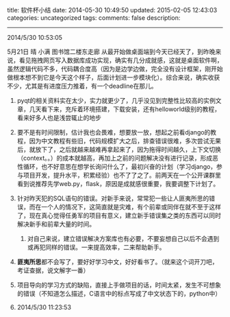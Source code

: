 
title: 软件杯小结
date: 2014-05-30 10:49:50
updated: 2015-02-05 12:43:03
categories: uncategorized
tags:
comments: false
description: 

---
2014/5/30 10:53:05 

5月21日	晴	小满	图书馆二楼东走廊
从最开始做桌面端到今天已经天了，到昨晚来说，看见拖拽网页写入数据库成功实现，确实有几分成就感，这就是桌面软件啊，虽然逻辑代码不多，代码耦合度高（因为是边学边做，完全没有设计框架，刚开始做根本想不到它是今天这个样子，后面计划进一步模块化）。综合来说，确实收获不少，尤其是有进度压力推着，有一个deadline在那儿。

1. pyqt的相关资料实在太少，实力就更少了，几乎没见到完整性比较高的实例文章，几天看下来，充斥着环境搭建，下载安装，还有helloworld级别的教程，看来好多人也是浅尝辄止的地步

2. 要不是有时间限制，估计我也会畏难，想要放一放，想起之前看django的教程，因为中文教程有些旧，代码规模扩大之后，排查错误很难，多次尝试无果后，就放下了，之后就越来越难再拿起来了，因为拖得时间越久，上下文切换（context。。）的成本就越高，再加上之前的问题解决没有进行记录，形成恶性循环，也不好意思在想学长询问什么了，最初兴奋的计划（学习django，参与项目开发，提升水平，积累经验）也不了了之了。前两天在一个公开课群里看到说推荐先学web.py，flask，原因是成就感很重要，我要调整下计划了。
3. 针对昨天犯的SQL语句的错误。对新手来说，常常犯一些让人匪夷所思的错误，而在一个人的情况下，这简直就是灾难，有个前辈或同伴在就不至于这样了，现在真心觉得任勇军的项目有意义，建立新手错误集之类的东西可以同时解决新手和前辈大量的时间。
	1. 对自己来说，建立错误解决方案库也有必要，不要妄想自己以后不会遇到或再犯同样的错误。一来提高效率，二来帮助新手。
4. **匪夷所思**都不会写了，要好好学习中文，好好看书了。（就来这个词开刀吧，考证查据，说文解字一番）
5. 项目导向的学习方式的缺陷，直接上手做项目的话，时间太紧，发生不可想象的错误（不知道怎么描述，C语言中的标点写成了中文状态下的，python中）
6. 2014/5/30 11:23:53 

